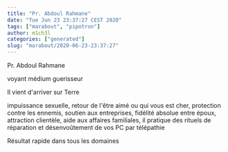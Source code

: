 ```yaml
---
title: "Pr. Abdoul Rahmane"
date: "Tue Jun 23 23:37:27 CEST 2020"
tags: ["marabout", "pipotron"]
author: m1ch3l
categories: ["generated"]
slug: "marabout/2020-06-23-23:37:27"
---
```


Pr. Abdoul Rahmane

voyant médium guerisseur

Il vient d'arriver sur Terre

impuissance sexuelle, retour de l'être aimé ou qui vous est cher, protection contre les ennemis, soutien aux entreprises, fidélité absolue entre époux, attraction clientèle, aide aux affaires familiales, il pratique des rituels de réparation et désenvoûtement de vos PC par télépathie

Résultat rapide dans tous les domaines
